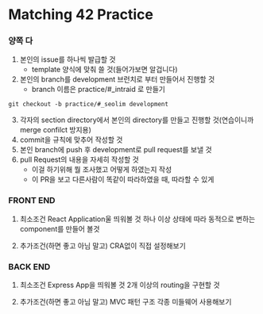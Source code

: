 # Matching 42 Practice

### 양쪽 다
1. 본인의 issue를 하나씩 발급할 것
    - template 양식에 맞춰 쓸 것(들어가보면 알겁니다)
2. 본인의 branch를 development 브런치로 부터 만들어서 진행할 것
    - branch 이름은 practice/#_intraid 로 만들기
```
git checkout -b practice/#_seolim development
```
3. 각자의 section directory에서 본인의 directory를 만들고 진행할 것(연습이니까 merge confilct 방지용)
4. commit을 규칙에 맞추어 작성할 것
4. 본인 branch에 push 후 development로 pull request를 보낼 것
5. pull Request의 내용을 자세히 작성할 것
    - 이걸 하기위해 뭘 조사했고 어떻게 하였는지 작성
    - 이 PR을 보고 다른사람이 똑같이 따라하였을 때, 따라할 수 있게

### FRONT END 
1. 최소조건
React Application울 띄워볼 것
하나 이상 상태에 따라 동적으로 변하는 component를 만들어 볼것

2. 추가조건(하면 좋고 아님 말고)
CRA없이 직접 설정해보기

### BACK END
1. 최소조건
Express App을 띄워볼 것
2개 이상의 routing을 구현할 것

2. 추가조건(하면 좋고 아님 말고)
MVC 패턴 구조
각종 미들웨어 사용해보기
